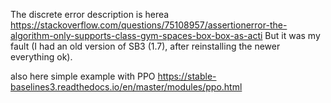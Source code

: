 The discrete error description is herea https://stackoverflow.com/questions/75108957/assertionerror-the-algorithm-only-supports-class-gym-spaces-box-box-as-acti
But it was my fault (I had an old version of SB3 (1.7), after reinstalling the newer everything ok).

also here simple example with PPO https://stable-baselines3.readthedocs.io/en/master/modules/ppo.html